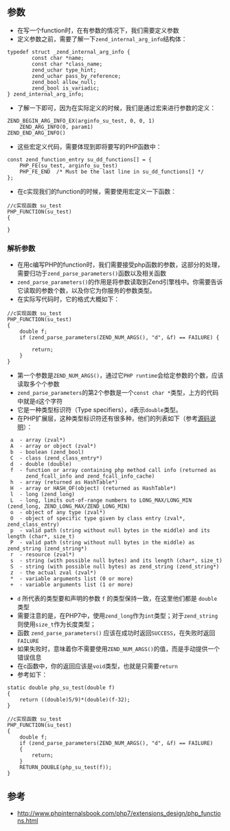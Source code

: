 ## 参数
* 在写一个function时，在有参数的情况下，我们需要定义参数
* 定义参数之前，需要了解一下`zend_internal_arg_info`结构体：

```c/c++
typedef struct _zend_internal_arg_info {
        const char *name;
        const char *class_name;
        zend_uchar type_hint;
        zend_uchar pass_by_reference;
        zend_bool allow_null;
        zend_bool is_variadic;
} zend_internal_arg_info;
```

* 了解一下即可，因为在实际定义的时候，我们是通过宏来进行参数的定义：

```
ZEND_BEGIN_ARG_INFO_EX(arginfo_su_test, 0, 0, 1)
    ZEND_ARG_INFO(0, param1)
ZEND_END_ARG_INFO()
```

* 这些宏定义代码，需要体现到即将要写的PHP函数中：

```
const zend_function_entry su_dd_functions[] = {
	PHP_FE(su_test, arginfo_su_test)
	PHP_FE_END	/* Must be the last line in su_dd_functions[] */
};
```

* 在c实现我们的function的时候，需要使用宏定义一下函数：

```
//c实现函数 su_test
PHP_FUNCTION(su_test)
{

}
```

### 解析参数
* 在用c编写PHP的function时，我们需要接受php函数的参数，这部分的处理，需要归功于`zend_parse_parameters()`函数以及相关函数
* `zend_parse_parameters()`的作用是将参数读取到Zend引擎栈中。你需要告诉它读取的参数个数，以及你它为你服务的参数类型。
* 在实际写代码时，它的格式大概如下：

```
//c实现函数 su_test
PHP_FUNCTION(su_test)
{
	double f;
	if (zend_parse_parameters(ZEND_NUM_ARGS(), "d", &f) == FAILURE) {
		
		return;
	}
}
```

* 第一个参数是`ZEND_NUM_ARGS()`，通过它`PHP runtime`会给定参数的个数，应该读取多个个参数
* `zend_parse_parameters`的第2个参数是一个`const char *`类型，上方的代码中就是`d`这个字符
* 它是一种类型标识符（Type specifiers），`d`表示`double`类型。
* 在PHP扩展层，这种类型标识符还有很多种，他们的列表如下（参考[源码说明](https://github.com/php/php-src/blob/ef4b2fc283ddaf9bd692015f1db6dad52171c3ce/README.PARAMETER_PARSING_API#L43)）：

```
 a  - array (zval*)
 A  - array or object (zval*)
 b  - boolean (zend_bool)
 C  - class (zend_class_entry*)
 d  - double (double)
 f  - function or array containing php method call info (returned as 
      zend_fcall_info and zend_fcall_info_cache)
 h  - array (returned as HashTable*)
 H  - array or HASH_OF(object) (returned as HashTable*)
 l  - long (zend_long)
 L  - long, limits out-of-range numbers to LONG_MAX/LONG_MIN (zend_long, ZEND_LONG_MAX/ZEND_LONG_MIN)
 o  - object of any type (zval*)
 O  - object of specific type given by class entry (zval*, zend_class_entry)
 p  - valid path (string without null bytes in the middle) and its length (char*, size_t)
 P  - valid path (string without null bytes in the middle) as zend_string (zend_string*)
 r  - resource (zval*)
 s  - string (with possible null bytes) and its length (char*, size_t)
 S  - string (with possible null bytes) as zend_string (zend_string*)
 z  - the actual zval (zval*)
 *  - variable arguments list (0 or more)
 +  - variable arguments list (1 or more)
```

* `d` 所代表的类型要和声明的参数 `f` 的类型保持一致，在这里他们都是 `double` 类型
* 需要注意的是，在PHP7中，使用`zend_long`作为`int`类型；对于`zend_string`则使用`size_t`作为长度类型；
* 函数 `zend_parse_parameters()` 应该在成功时返回`SUCCESS`，在失败时返回`FAILURE`
* 如果失败时，意味着你不需要使用`ZEND_NUM_ARGS()`的值，而是手动提供一个错误信息
* 在c函数中，你的返回应该是`void`类型，也就是只需要`return`
* 参考如下：

```
static double php_su_test(double f)
{
	return ((double)5/9)*(double)(f-32);
}

//c实现函数 su_test
PHP_FUNCTION(su_test)
{
	double f;
	if (zend_parse_parameters(ZEND_NUM_ARGS(), "d", &f) == FAILURE)
	{
		return;
	}
	RETURN_DOUBLE(php_su_test(f));
}
```




## 参考
* http://www.phpinternalsbook.com/php7/extensions_design/php_functions.html

